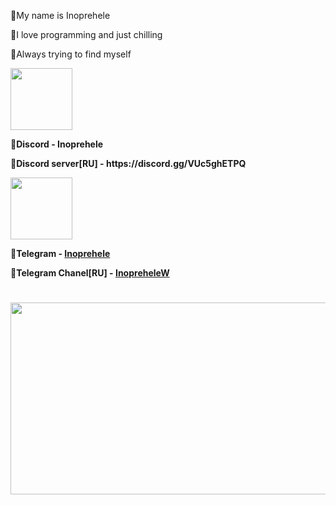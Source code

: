 
💝My name is Inoprehele

💝I love programming and just chilling

💝Always trying to find myself

<p><img src="https://s.widget-club.com/samples/s7A2D3BHM7f8NXG1llgnzn3quJa2/KivjmVE3h4wT8ccMwfgp/FC035DF1-CB76-4541-B05F-E6DBBB56A403.jpg?q=70" alt="" width="99" height="99" /></p>
<p><strong>💝Discord - Inoprehele</strong></p>
<p><strong>💝Discord server[RU] - https://discord.gg/VUc5ghETPQ</strong></p>
<p><strong><img src="https://img.icons8.com/?size=100&id=QlYmLa7mFBa6&format=png&color=7950F2" alt="" width="99" height="99" /></strong></p>
<p><strong>💝Telegram - <a href="https://t.me/Inoprehele">Inoprehele</a></strong></p>
<p><strong>💝Telegram Chanel[RU] - <a href="https://t.me/InopreheleW"><strong>InopreheleW</strong></a></strong></p>
<h1><img src="https://i.pinimg.com/originals/8a/e1/04/8ae104a88d8fd8e5c4d1a9cbea4d4c96.gif" alt="" width="546" height="307" /></h1>
